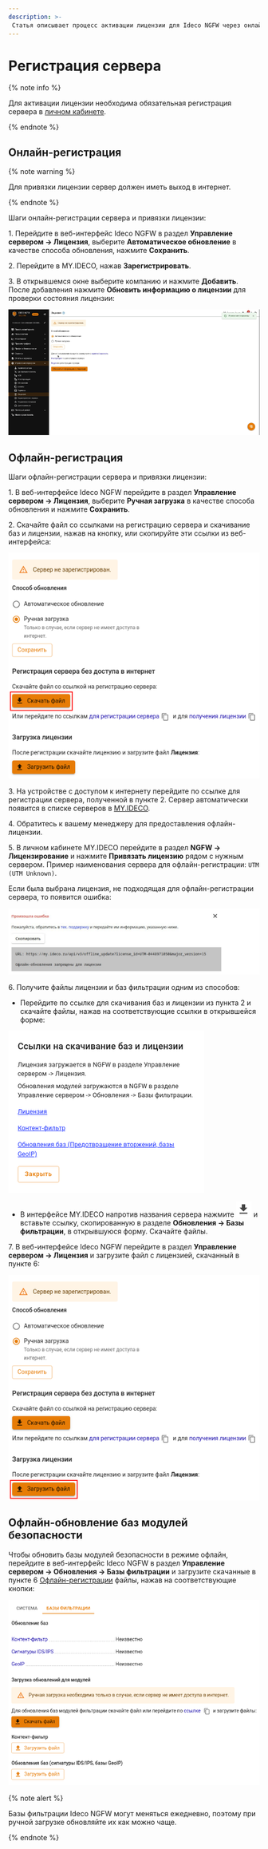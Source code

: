 ```yaml
---
description: >-
 Статья описывает процесс активации лицензии для Ideco NGFW через онлайн и офлайн-регистрацию сервера, включая необходимые шаги и рекомендации по обновлению баз модулей безопасности.
---
```


# Регистрация сервера

{% note info %}

Для активации лицензии необходима обязательная регистрация сервера в [личном кабинете](https://my.ideco.ru/#/login/?next=/utm/license/).

{% endnote %}

## Онлайн-регистрация

{% note warning %}

Для привязки лицензии сервер должен иметь выход в интернет.

{% endnote %}

Шаги онлайн-регистрации сервера и привязки лицензии:

1\. Перейдите в веб-интерфейс Ideco NGFW в раздел **Управление сервером -> Лицензия**, выберите **Автоматическое обновление** в качестве способа обновления, нажмите **Сохранить**.

2\. Перейдите в MY.IDECO, нажав **Зарегистрировать**.

3\. В открывшемся окне выберите компанию и нажмите **Добавить**. После добавления нажмите **Обновить информацию о лицензии** для проверки состояния лицензии:

![](../../_images/license.gif)

<!-- На странице отобразится информация о лицензии и ее модулях. -->

## Офлайн-регистрация

Шаги офлайн-регистрации сервера и привязки лицензии:

1\. В веб-интерфейсе Ideco NGFW перейдите в раздел **Управление сервером -> Лицензия**, выберите **Ручная загрузка** в качестве способа обновления и нажмите **Сохранить**.

2\. Скачайте файл со ссылками на регистрацию сервера и скачивание баз и лицензии, нажав на кнопку, или скопируйте эти ссылки из веб-интерфейса:

![](../../_images/license1.png)

3\. На устройстве с доступом к интернету перейдите по ссылке для регистрации сервера, полученной в пункте 2. Сервер автоматически появится в списке серверов в [MY.IDECO](https://my.ideco.ru/).

4\. Обратитесь к вашему менеджеру для предоставления офлайн-лицензии.

5\. В личном кабинете MY.IDECO перейдите в раздел **NGFW -> Лицензирование** и нажмите **Привязать лицензию** рядом с нужным сервером. Пример наименования сервера для офлайн-регистрации: `UTM (UTM Unknown)`.

Если была выбрана лицензия, не подходящая для офлайн-регистрации сервера, то появится ошибка:

![](../../_images/initial-setup13.png)

6\. Получите файлы лицензии и баз фильтрации одним из способов:

* Перейдите по ссылке для скачивания баз и лицензии из пункта 2 и скачайте файлы, нажав на соответствующие ссылки в открывшейся форме:

![](../../_images/my-ideco-ngfw.png)

* В интерфейсе MY.IDECO напротив названия сервера нажмите ![](../../_images/icon-download.png) и вставьте ссылку, скопированную в разделе **Обновления -> Базы фильтрации**, в открывшуюся форму. Скачайте файлы.

7\. В веб-интерфейсе Ideco NGFW перейдите в раздел **Управление сервером -> Лицензия** и загрузите файл с лицензией, скачанный в пункте 6:

![](../../_images/license2.png)

## Офлайн-обновление баз модулей безопасности

Чтобы обновить базы модулей безопасности в режиме офлайн, перейдите в веб-интерфейс Ideco NGFW в раздел **Управление сервером -> Обновления -> Базы фильтрации** и загрузите скачанные в пункте 6 [Офлайн-регистрации](../../ngfw/installation/server-registration.md#офлайн-регистрация) файлы, нажав на соответствующие кнопки:

![](../../_images/selfupdate.png)

{% note alert %}

Базы фильтрации Ideco NGFW могут меняться ежедневно, поэтому при ручной загрузке обновляйте их как можно чаще.

{% endnote %}

